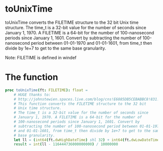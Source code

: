 # toUnixTime

toUnixTime converts the FILETIME structure to the 32 bit Unix time structure.
The time_t is a 32-bit value for the number of seconds since January 1, 1970. 
A FILETIME is a 64-bit for the number of 100-nanosecond periods since January 1, 1601. 
Convert by subtracting the number of 100-nanosecond period between 01-01-1970
and 01-01-1601, from time_t then divide by 1e+7 to get to the same base granularity.

Note: FILETIME is defined in windef

# The function
```nim
proc toUnixTime(ft: FILETIME): float = 
    # HUGE thanks to:
    # http://johnstewien.spaces.live.com/blog/cns!E6885DB5CEBABBC8!831.entry
    # This function converts the FILETIME structure to the 32 bit
    # Unix time structure.
    # The time_t is a 32-bit value for the number of seconds since
    # January 1, 1970. A FILETIME is a 64-bit for the number of
    # 100-nanosecond periods since January 1, 1601. Convert by
    # subtracting the number of 100-nanosecond period between 01-01-1970
    # and 01-01-1601, from time_t then divide by 1e+7 to get to the same
    # base granularity.
    let ll = (int64(ft.dwHighDateTime) shl 32) + int64(ft.dwLowDateTime)
    result = int(ll - 116444736000000000) / 10000000

```
